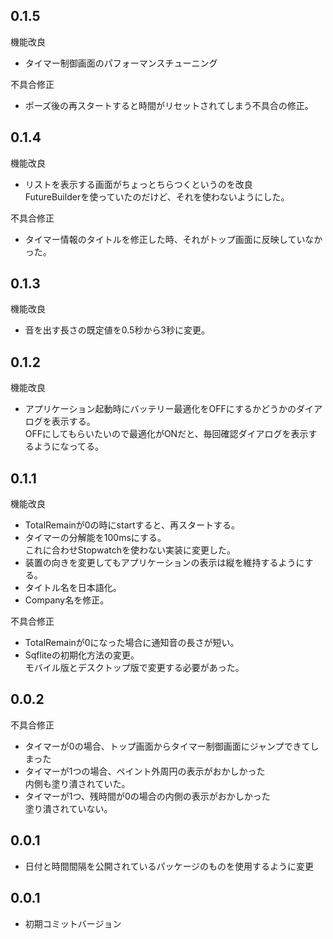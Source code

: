 ## 0.1.5
機能改良
* タイマー制御画面のパフォーマンスチューニング

不具合修正
* ポーズ後の再スタートすると時間がリセットされてしまう不具合の修正。

## 0.1.4
機能改良
* リストを表示する画面がちょっとちらつくというのを改良</br>
  FutureBuilderを使っていたのだけど、それを使わないようにした。

不具合修正
* タイマー情報のタイトルを修正した時、それがトップ画面に反映していなかった。

## 0.1.3
機能改良
* 音を出す長さの既定値を0.5秒から3秒に変更。

## 0.1.2

機能改良
* アプリケーション起動時にバッテリー最適化をOFFにするかどうかのダイアログを表示する。</br>
  OFFにしてもらいたいので最適化がONだと、毎回確認ダイアログを表示するようになってる。

## 0.1.1

機能改良
* TotalRemainが0の時にstartすると、再スタートする。
* タイマーの分解能を100msにする。</br>
  これに合わせStopwatchを使わない実装に変更した。
* 装置の向きを変更してもアプリケーションの表示は縦を維持するようにする。
* タイトル名を日本語化。
* Company名を修正。

不具合修正
* TotalRemainが0になった場合に通知音の長さが短い。
* Sqfliteの初期化方法の変更。</br>
  モバイル版とデスクトップ版で変更する必要があった。

## 0.0.2

不具合修正
* タイマーが0の場合、トップ画面からタイマー制御画面にジャンプできてしまった
* タイマーが1つの場合、ペイント外周円の表示がおかしかった</br>
  内側も塗り潰されていた。
* タイマーが1つ、残時間が0の場合の内側の表示がおかしかった</br>
  塗り潰されていない。

## 0.0.1

* 日付と時間間隔を公開されているパッケージのものを使用するように変更

## 0.0.1

* 初期コミットバージョン